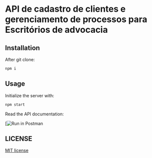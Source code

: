 # API de cadastro de clientes e gerenciamento de processos para Escritórios de advocacia

## Installation

After git clone:

```sh
npm i
```

## Usage

Initialize the server with:
```sh
npm start
```

Read the API documentation:

[![Run in Postman](https://www.postman.com/flight-engineer-39276032/workspace/api_prover~fb7dac78-a73f-4499-a2da-932718cf4259/collection/18389441-bda9f04e-cb0e-497d-a6b7-2ee960b902e4)

## LICENSE

[MIT license](https://opensource.org/licenses/MIT)
